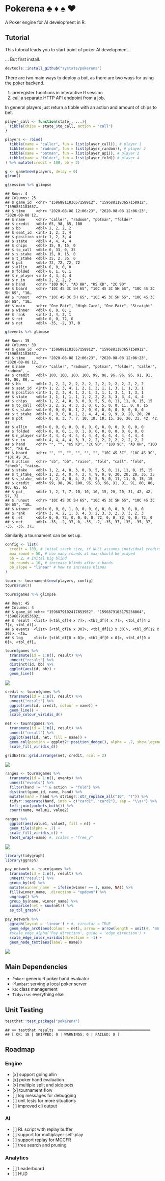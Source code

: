 
# Pokerena ♣️ ♦️ ♠️ ♥️

A Poker engine for AI development in R.

## Tutorial

This tutorial leads you to start point of poker AI development…

… But first install.

``` r
devtools::install_github("systats/pokerena")
```

There are two main ways to deploy a bot, as there are two ways for using
the poker backend.

1.  preregister functions in interactive R session
2.  call a separate HTTP API endpoint from a job.

In general players just return a tibble with an action and amount of
chips to bet.

``` r
player_call <- function(state_, ...){
  tibble(chips = state_$to_call, action = "call")
}
```

``` r
players <- rbind(
  tibble(name = "caller", fun = list(player_call)), # player 1
  tibble(name = "radnom", fun = list(player_random)), # player 2
  tibble(name = "potman", fun = list(player_api)), # player 2
  tibble(name = "folder", fun = list(player_fold)) # player 4
) %>% mutate(credit = 100, bb = 2)
```

``` r
g <- game$new(players, delay = 0)
g$run()
```

``` r
g$session %>% glimpse
```

    ## Rows: 4
    ## Columns: 25
    ## $ game_id  <chr> "1596881183657158912", "1596881183657158912", "1596881183657…
    ## $ time     <chr> "2020-08-08 12:06:23", "2020-08-08 12:06:23", "2020-08-08 12…
    ## $ name     <chr> "caller", "radnom", "potman", "folder"
    ## $ credit   <dbl> 65, 98, 65, 100
    ## $ bb       <dbl> 2, 2, 2, 2
    ## $ seat_id  <int> 1, 2, 3, 4
    ## $ position <int> 1, 2, 3, 4
    ## $ state    <dbl> 4, 4, 4, 4
    ## $ chips    <dbl> 15, 0, 15, 0
    ## $ to_call  <dbl> 0, 33, 0, 35
    ## $ s_stake  <dbl> 15, 0, 15, 0
    ## $ t_stake  <dbl> 35, 2, 35, 0
    ## $ pot      <dbl> 72, 72, 72, 72
    ## $ allin    <dbl> 0, 0, 0, 0
    ## $ folded   <dbl> 0, 1, 0, 1
    ## $ n_player <int> 4, 4, 4, 4
    ## $ n_in     <dbl> 2, 2, 2, 2
    ## $ hand     <chr> "10D 9C", "AD 8H", "KS KD", "2C 9D"
    ## $ board    <chr> "10C 4S 3C 5H 6S", "10C 4S 3C 5H 6S", "10C 4S 3C 5H 6S", "10…
    ## $ runout   <chr> "10C 4S 3C 5H 6S", "10C 4S 3C 5H 6S", "10C 4S 3C 5H 6S", "10…
    ## $ main     <chr> "One Pair", "High Card", "One Pair", "Straight"
    ## $ winner   <dbl> 0, 0, 0, 1
    ## $ rank     <int> 3, 4, 2, 1
    ## $ ret      <dbl> 0, 0, 72, 0
    ## $ net      <dbl> -35, -2, 37, 0

``` r
g$events %>% glimpse
```

    ## Rows: 15
    ## Columns: 30
    ## $ game_id  <chr> "1596881183657158912", "1596881183657158912", "1596881183657…
    ## $ time     <chr> "2020-08-08 12:06:23", "2020-08-08 12:06:23", "2020-08-08 12…
    ## $ name     <chr> "caller", "radnom", "potman", "folder", "caller", "radnom", …
    ## $ credit   <dbl> 100, 100, 100, 100, 99, 98, 96, 96, 96, 91, 91, 91, 80, 80, …
    ## $ bb       <dbl> 2, 2, 2, 2, 2, 2, 2, 2, 2, 2, 2, 2, 2, 2, 2
    ## $ seat_id  <int> 1, 2, 3, 4, 1, 2, 1, 3, 1, 1, 3, 1, 1, 3, 1
    ## $ position <int> 1, 2, 3, 4, 1, 2, 1, 3, 1, 1, 3, 1, 1, 3, 1
    ## $ state    <dbl> 1, 1, 1, 1, 1, 1, 2, 2, 2, 3, 3, 3, 4, 4, 4
    ## $ chips    <dbl> 1, 2, 4, 0, 3, 0, 0, 5, 5, 0, 11, 11, 0, 15, 15
    ## $ to_call  <dbl> 2, 2, 2, 4, 3, 2, 0, 0, 5, 0, 0, 11, 0, 0, 15
    ## $ s_stake  <dbl> 0, 0, 0, 0, 1, 2, 0, 0, 0, 0, 0, 0, 0, 0, 0
    ## $ t_stake  <dbl> 0, 0, 0, 0, 1, 2, 4, 4, 4, 9, 9, 9, 20, 20, 20
    ## $ pot      <dbl> 0, 0, 3, 7, 7, 10, 10, 10, 15, 20, 20, 31, 42, 42, 57
    ## $ allin    <dbl> 0, 0, 0, 0, 0, 0, 0, 0, 0, 0, 0, 0, 0, 0, 0
    ## $ folded   <dbl> 0, 0, 0, 1, 0, 1, 0, 0, 0, 0, 0, 0, 0, 0, 0
    ## $ n_player <int> 4, 4, 4, 4, 4, 4, 4, 4, 4, 4, 4, 4, 4, 4, 4
    ## $ n_in     <dbl> 4, 4, 4, 4, 3, 3, 2, 2, 2, 2, 2, 2, 2, 2, 2
    ## $ hand     <chr> "", "", "KS KD", "2C 9D", "10D 9C", "AD 8H", "10D 9C", "KS K…
    ## $ board    <chr> "", "", "", "", "", "", "10C 4S 3C", "10C 4S 3C", "10C 4S 3C…
    ## $ action   <chr> "sb", "bb", "raise", "fold", "call", "fold", "check", "raise…
    ## $ stake    <dbl> 1, 2, 4, 0, 3, 0, 0, 5, 5, 0, 11, 11, 0, 15, 15
    ## $ t_stake_ <dbl> 1, 2, 4, 0, 4, 2, 4, 9, 9, 9, 20, 20, 20, 35, 35
    ## $ s_stake_ <dbl> 1, 2, 4, 0, 4, 2, 0, 5, 5, 0, 11, 11, 0, 15, 15
    ## $ credit_  <dbl> 99, 98, 96, 100, 96, 98, 96, 91, 91, 91, 80, 80, 80, 65, 65
    ## $ pot_     <dbl> 1, 2, 7, 7, 10, 10, 10, 15, 20, 20, 31, 42, 42, 57, 72
    ## $ runout   <chr> "10C 4S 3C 5H 6S", "10C 4S 3C 5H 6S", "10C 4S 3C 5H 6S", "10…
    ## $ winner   <dbl> 0, 0, 0, 1, 0, 0, 0, 0, 0, 0, 0, 0, 0, 0, 0
    ## $ rank     <int> 3, 4, 2, 1, 3, 4, 3, 2, 3, 3, 2, 3, 3, 2, 3
    ## $ ret      <dbl> 0, 0, 72, 0, 0, 0, 0, 72, 0, 0, 72, 0, 0, 72, 0
    ## $ net      <dbl> -35, -2, 37, 0, -35, -2, -35, 37, -35, -35, 37, -35, -35, 37…

Similarily a tournament can be set up.

``` r
config <- list(
  credit = 100, # inital stack size, if NULL assumes individual credits
  max_round = 50, # how many rounds at max should be played
  bb = 2, # inital big blind
  bb_rounds = 10, # increase blinds after x hands
  bb_slope = "linear" # how to increase blinds
)

tourn <- tournament$new(players, config)
tourn$run(T)
```

``` r
tourn$games %>% glimpse
```

    ## Rows: 45
    ## Columns: 4
    ## $ game_id <chr> "1596879102417853952", "1596879103175256064", "15968791053602…
    ## $ result  <list> [<tbl_df[4 x 7]>, <tbl_df[4 x 7]>, <tbl_df[4 x 7]>, <tbl_df[…
    ## $ events  <list> [<tbl_df[6 x 30]>, <tbl_df[13 x 30]>, <tbl_df[12 x 30]>, <tb…
    ## $ log     <list> [<tbl_df[0 x 0]>, <tbl_df[0 x 0]>, <tbl_df[0 x 0]>, <tbl_df[…

``` r
tourn$games %>% 
  transmute(id = 1:n(), result) %>% 
  unnest("result") %>% 
  distinct(id, bb) %>% 
  ggplot(aes(id, bb)) +
  geom_line()
```

<img src="man/figures/blind_time-1.png" style="display: block; margin: auto;" />

``` r
credit <- tourn$games %>% 
  transmute(id = 1:n(), result) %>% 
  unnest("result") %>% 
  ggplot(aes(id, credit, colour = name)) + 
  geom_line() +
  scale_colour_viridis_d()

net <- tourn$games %>% 
  transmute(id = 1:n(), result) %>% 
  unnest("result") %>% 
  ggplot(aes(id, net, fill = name)) + 
  geom_col(postion = ggplot2::position_dodge(), alpha = .7, show.legend = F) +
  scale_fill_viridis_d()

gridExtra::grid.arrange(net, credit, ncol = 2)
```

<img src="man/figures/credit_time-1.png" style="display: block; margin: auto;" />

``` r
ranges <- tourn$games %>% 
  transmute(id = 1:n(), events) %>% 
  unnest("events") %>% 
  filter(hand != "" & action != "fold") %>% 
  distinct(game_id, name, hand) %>%
  mutate(hand = hand %>% stringr::str_replace_all("10", "T")) %>% 
  tidyr::separate(hand, into = c("card1", "card2"), sep = "\\s+") %>% 
  left_join(pockets_both()) %>% 
  count(name, value1, value2)

ranges %>% 
  ggplot(aes(value1, value2, fill = n)) +
  geom_tile(alpha = .7) +
  scale_fill_viridis_c() +
  facet_wrap(~name) #, scales = "free_y" 
```

<img src="man/figures/unnamed-chunk-11-1.png" style="display: block; margin: auto;" />

``` r
library(tidygraph)
library(ggraph)

pay_network <- tourn$games %>% 
  transmute(id = 1:n(), result) %>% 
  unnest("result") %>% 
  group_by(id) %>% 
  mutate(winner_name  = ifelse(winner == 1, name, NA)) %>% 
  fill(winner_name, .direction = "updown") %>% 
  ungroup() %>% 
  group_by(name, winner_name) %>% 
  summarise(net = sum(net)) %>% 
  as_tbl_graph()

pay_network %>% 
  ggraph(layout = 'linear') + #, circular = TRUE
  geom_edge_arc0(aes(colour = net), arrow = arrow(length = unit(4, 'mm')), width = 1, alpha = .8) +
  #scale_edge_alpha('Pay direction', guide = 'edge_direction') + 
  scale_edge_color_viridis(direction = -1) +
  geom_node_text(aes(label = name))
```

<img src="man/figures/unnamed-chunk-12-1.png" style="display: block; margin: auto;" />

## Main Dependencies

  - `Poker`: generic R poker hand evaluator
  - `Plumber`: serving a local poker server
  - `R6`: class management
  - `Tidyvrse`: everything else

## Unit Testing

``` r
testthat::test_package("pokerena")
```

    ## ══ testthat results  ══════════════════════════════════════════
    ## [ OK: 18 | SKIPPED: 0 | WARNINGS: 0 | FAILED: 0 ]

## Roadmap

### Engine

  - \[x\] support going allin
  - \[x\] poker hand evaluation
  - \[x\] multiple split and side pots
  - \[x\] tournament flow
  - \[ \] log messages for debugging
  - \[ \] unit tests for more situations
  - \[ \] improved cli output

### AI

  - \[ \] RL script with replay buffer
  - \[ \] support for multiplayer self-play
  - \[ \] support replay for MCCFR
  - \[ \] tree search and pruning

### Analytics

  - \[ \] Leaderboard
  - \[ \] HUD
